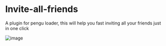 # Invite-all-friends
A plugin for pengu loader, this will help you fast inviting all your friends just in one click

![image](https://github.com/Elaina69/Invite-all-friends/assets/94338907/b4a46ca9-e844-4f5e-8020-91592592c24e)
